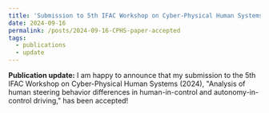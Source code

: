 ```yaml
---
title: 'Submission to 5th IFAC Workshop on Cyber-Physical Human Systems accepted'
date: 2024-09-16
permalink: /posts/2024-09-16-CPHS-paper-accepted
tags:
  - publications
  - update
---
```

**Publication update:** I am happy to announce that my submission to the 5th IFAC Workshop on Cyber-Physical Human Systems (2024), "Analysis of human steering behavior differences in human-in-control and autonomy-in-control driving," has been accepted!
